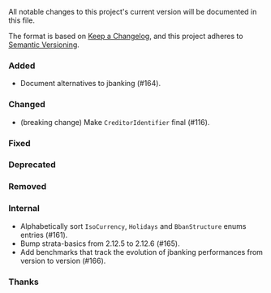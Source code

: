 All notable changes to this project's current version will be documented in this file.

The format is based on [Keep a Changelog](https://keepachangelog.com/en/1.0.0/), and this project adheres
to [Semantic Versioning](https://semver.org/spec/v2.0.0.html).

### Added

- Document alternatives to jbanking (#164).

### Changed

- (breaking change) Make `CreditorIdentifier` final (#116).

### Fixed

### Deprecated

### Removed

### Internal

- Alphabetically sort `IsoCurrency`, `Holidays` and `BbanStructure` enums entries (#161).
- Bump strata-basics from 2.12.5 to 2.12.6 (#165).
- Add benchmarks that track the evolution of jbanking performances from version to version (#166).

### Thanks
